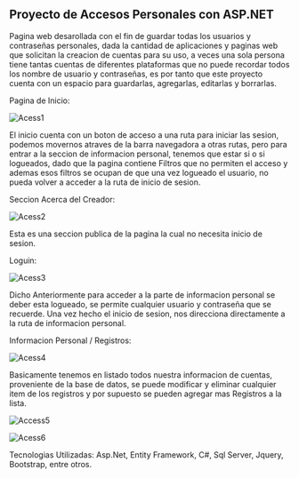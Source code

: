 ## Proyecto de Accesos Personales con ASP.NET

Pagina web desarollada con el fin de guardar todas los usuarios y contraseñas personales, dada la cantidad de aplicaciones y paginas web
que solicitan la creacion de cuentas para su uso, a veces una sola persona tiene tantas cuentas de diferentes plataformas que no puede
recordar todos los nombre de usuario y contraseñas, es por tanto que este proyecto cuenta con un espacio para guardarlas, agregarlas, 
editarlas y borrarlas.

Pagina de Inicio:

![Acess1](https://user-images.githubusercontent.com/102115164/163073522-70bf3db6-1260-4ad5-a37b-9706e53fa202.png)

El inicio cuenta con un boton de acceso a una ruta para iniciar las sesion, podemos movernos atraves de la barra navegadora a otras
rutas, pero para entrar a la seccion de informacion personal, tenemos que estar si o si logueados, dado que la pagina contiene Filtros
que no permiten el acceso y ademas esos filtros se ocupan de que una vez logueado el usuario, no pueda volver a acceder a la ruta de
inicio de sesion.

Seccion Acerca del Creador:

![Acess2](https://user-images.githubusercontent.com/102115164/163073968-e5f50bb9-3749-4c21-a4bf-a3ed30f2c199.png)

Esta es una seccion publica de la pagina la cual no necesita inicio de sesion.

Loguin:

![Acess3](https://user-images.githubusercontent.com/102115164/163074445-68e8f232-dbd9-4785-8ae4-4f0d7624b1fc.png)

Dicho Anteriormente para acceder a la parte de informacion personal se deber esta logueado, se permite cualquier usuario y contraseña
que se recuerde. Una vez hecho el inicio de sesion, nos direcciona directamente a la ruta de informacion personal.

Informacion Personal / Registros:

![Acess4](https://user-images.githubusercontent.com/102115164/163074665-66a69eb9-a59e-4987-860d-3d2db678e0ed.png)

Basicamente tenemos en listado todos nuestra informacion de cuentas, proveniente de la base de datos, se puede modificar y eliminar 
cualquier item de los registros y por supuesto se pueden agregar mas Registros a la lista.

![Access5](https://user-images.githubusercontent.com/102115164/163074857-db09c3d9-65b3-433a-b75b-4e9c8f4d141e.png)

![Acess6](https://user-images.githubusercontent.com/102115164/163074865-49df391b-d484-4e4e-ab5b-85c5fb50ced8.png)


Tecnologias Utilizadas: Asp.Net, Entity Framework, C#, Sql Server, Jquery, Bootstrap, entre otros.






